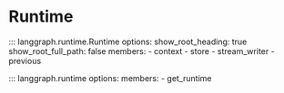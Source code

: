 # Runtime

::: langgraph.runtime.Runtime
    options:
      show_root_heading: true
      show_root_full_path: false
      members:
        - context
        - store
        - stream_writer
        - previous

::: langgraph.runtime
    options:
      members:
        - get_runtime
